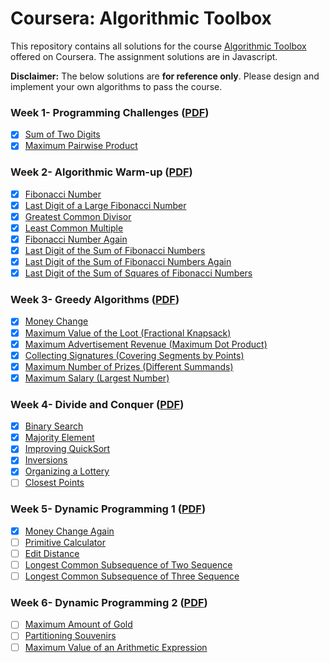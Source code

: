 # Coursera: Algorithmic Toolbox

This repository contains all solutions for the course [Algorithmic Toolbox](https://www.coursera.org/learn/algorithmic-toolbox) offered on Coursera. The assignment solutions are in Javascript.

**Disclaimer:** The below solutions are **for reference only**. Please design and implement your own algorithms to pass the course.

### Week 1- Programming Challenges ([PDF](Assignments/week1_programming_challenges.pdf))

- [x] [Sum of Two Digits]()
- [x] [Maximum Pairwise Product]()

### Week 2- Algorithmic Warm-up ([PDF](Assignments/week2_algorithmic_warmup.pdf))

- [x] [Fibonacci Number]()
- [x] [Last Digit of a Large Fibonacci Number]()
- [x] [Greatest Common Divisor]()
- [x] [Least Common Multiple]()
- [x] [Fibonacci Number Again]()
- [x] [Last Digit of the Sum of Fibonacci Numbers]()
- [x] [Last Digit of the Sum of Fibonacci Numbers Again]()
- [x] [Last Digit of the Sum of Squares of Fibonacci Numbers]()

### Week 3- Greedy Algorithms ([PDF](Assignments/week3_greedy_algorithms.pdf))

- [x] [Money Change]()
- [x] [Maximum Value of the Loot (Fractional Knapsack)]()
- [x] [Maximum Advertisement Revenue (Maximum Dot Product)]()
- [x] [Collecting Signatures (Covering Segments by Points)]()
- [x] [Maximum Number of Prizes (Different Summands)]()
- [x] [Maximum Salary (Largest Number)]()

### Week 4- Divide and Conquer ([PDF](Assignments/week4_divide_and_conquer.pdf))

- [x] [Binary Search]()
- [x] [Majority Element]()
- [x] [Improving QuickSort]()
- [x] [Inversions]()
- [x] [Organizing a Lottery]()
- [ ] [Closest Points]()

### Week 5- Dynamic Programming 1 ([PDF](Assignments/week5_dynamic_programming1.pdf))

- [x] [Money Change Again]()
- [ ] [Primitive Calculator]()
- [ ] [Edit Distance]()
- [ ] [Longest Common Subsequence of Two Sequence]()
- [ ] [Longest Common Subsequence of Three Sequence]()

### Week 6- Dynamic Programming 2 ([PDF](Assignments/week6_dynamic_programming2.pdf))

- [ ] [Maximum Amount of Gold]()
- [ ] [Partitioning Souvenirs]()
- [ ] [Maximum Value of an Arithmetic Expression]()

